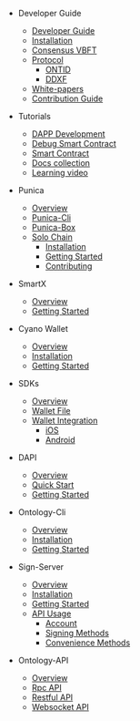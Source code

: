 - Developer Guide
  - [Developer Guide](docs-en/DeveloperGuide/00-developer-guide.md)
  - [Installation](docs-en/DeveloperGuide/01-installation.md)
  - [Consensus VBFT](docs-en/DeveloperGuide/02-VBFT-introduction.md)
  - [Protocol](docs-en/DeveloperGuide/03-protocol.md)
      - [ONTID](docs-en/DeveloperGuide/04-ontid.md)
      - [DDXF](docs-en/DeveloperGuide/05-ddxf.md)
  - [White-papers](docs-en/DeveloperGuide/06-white-papers.md)
  - [Contribution Guide](docs-en/DeveloperGuide/07-contributions-guide.md)
- Tutorials
  - [DAPP Development](docs-en/Tutorials/00-dapp_development.md)  
  - [Debug Smart Contract](docs-en/Tutorials/01-debug-a-Smart-Contract.md)
  - [Smart Contract](docs-en/Tutorials/02-smartcontract-template.md)
  - [Docs collection](docs-en/Tutorials/03-docs-collect.md)
  - [Learning video](docs-en/Tutorials/04-learning-video.md)
- Punica
  - [Overview](docs-en/Punica/punica.md)
  - [Punica-Cli](docs-en/Punica/punica-cli.md)
  - [Punica-Box](docs-en/Punica/punica-box.md)
  - [Solo Chain](docs-en/Punica/solo-chain/00-overview.md)
      - [Installation](docs-en/Punica/solo-chain/01-installation.md)
      - [Getting Started](docs-en/Punica/solo-chain/02-getting-started.md)
      - [Contributing](docs-en/Punica/solo-chain/03-contributing.md)
- SmartX
  - [Overview](docs-en/SmartX/overview.md)
  - [Getting Started](docs-en/SmartX/getting-started.md)

- Cyano Wallet
  - [Overview](docs-en/Cyano/00-overview.md)
  - [Installation](docs-en/Cyano/01-installation.md)
  - [Getting Started](docs-en/Cyano/02-getting-started.md)

- SDKs
  - [Overview](docs-en/SDKs/overview.md)
  - [Wallet File](docs-en/SDKs/wallet-file-specification.md)
  - [Wallet Integration](docs-en/SDKs/wallet-intergration.md)
      - [iOS](docs-en/SDKs/ontology_wallet_dev_ts_sdk_en.md)
      - [Android](docs-en/SDKs/ontology_wallet_dev_android_en.md)
- DAPI
  - [Overview](docs-en/dApi/overview.md)
  - [Quick Start](docs-en/dApi/quickstart.md)
  - [Getting Started](docs-en/dApi/getting-started.md)

- Ontology-Cli
  - [Overview](docs-en/OntologyCli/overview.md)
  - [Installation](docs-en/OntologyCli/installation.md)
  - [Getting Started](docs-en/OntologyCli/getting-started.md)

- Sign-Server
  - [Overview](docs-en/SignServer/00-overview.md)
  - [Installation](docs-en/SignServer/01-installation.md)
  - [Getting Started](docs-en/SignServer/02-getting-started.md)
  - [API Usage](docs-en/SignServer/03-api-usage.md)
      - [Account](docs-en/SignServer/04-api-account-methods.md)
      - [Signing Methods](docs-en/SignServer/05-api-signing-methods.md)
      - [Convenience Methods](docs-en/SignServer/06-api-signing-convinience-methods.md)
  
- Ontology-API
  - [Overview](docs-en/API/00-overview.md)
  - [Rpc API](docs-en/API/01-rpc_api.md)
  - [Restful API](docs-en/API/02-restful_api.md)
  - [Websocket API](docs-en/API/03-websocket_api.md)